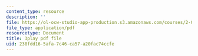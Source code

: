 ```yaml
---
content_type: resource
description: ''
file: https://ol-ocw-studio-app-production.s3.amazonaws.com/courses/2-003sc-engineering-dynamics-fall-2011/238fdd165afa7c46ca57a20fac74ccfe_YZ9y4zcfCPs.pdf
file_type: application/pdf
resourcetype: Document
title: 3play pdf file
uid: 238fdd16-5afa-7c46-ca57-a20fac74ccfe
---
```

